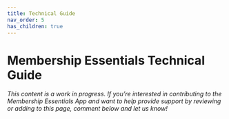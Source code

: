 ```yaml
---
title: Technical Guide
nav_order: 5
has_children: true
---
```

# Membership Essentials Technical Guide

*This content is a work in progress. If you’re interested in contributing to the Membership Essentials App and want to help provide support by reviewing or adding to this page, comment below and let us know!*
